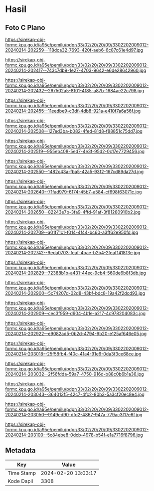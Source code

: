 # Hasil

## Foto C Plano

https://sirekap-obj-formc.kpu.go.id/a95e/pemilu/pdpr/33/02/20/20/09/3302202009012-20240214-202259--118dca32-7693-420f-aeb6-6c87c61e4d97.jpg

https://sirekap-obj-formc.kpu.go.id/a95e/pemilu/pdpr/33/02/20/20/09/3302202009012-20240214-202417--743c7db9-1e27-4703-9642-e6de28642960.jpg

https://sirekap-obj-formc.kpu.go.id/a95e/pemilu/pdpr/33/02/20/20/09/3302202009012-20240214-202432--267502a5-8101-4f85-a87b-1684ae22c798.jpg

https://sirekap-obj-formc.kpu.go.id/a95e/pemilu/pdpr/33/02/20/20/09/3302202009012-20240214-202455--11eedbe9-c3df-4db8-921a-e410f7a6a56f.jpg

https://sirekap-obj-formc.kpu.go.id/a95e/pemilu/pdpr/33/02/20/20/09/3302202009012-20240214-202508--127ed3ba-b082-4fed-81d8-f88851c75dd7.jpg

https://sirekap-obj-formc.kpu.go.id/a95e/pemilu/pdpr/33/02/20/20/09/3302202009012-20240214-202519--955eb408-5ed7-4e3f-95d2-0c17e7729456.jpg

https://sirekap-obj-formc.kpu.go.id/a95e/pemilu/pdpr/33/02/20/20/09/3302202009012-20240214-202550--1482c43a-fba5-42a5-93f2-167cd89da27d.jpg

https://sirekap-obj-formc.kpu.go.id/a95e/pemilu/pdpr/33/02/20/20/09/3302202009012-20240214-202640--71fad979-6174-45b7-a584-cf698f63071c.jpg

https://sirekap-obj-formc.kpu.go.id/a95e/pemilu/pdpr/33/02/20/20/09/3302202009012-20240214-202650--82243e7b-3fa9-4ffd-91af-3f81280910b2.jpg

https://sirekap-obj-formc.kpu.go.id/a95e/pemilu/pdpr/33/02/20/20/09/3302202009012-20240214-202709--a01f71c1-f014-4f44-bc60-a3ff62e950fd.jpg

https://sirekap-obj-formc.kpu.go.id/a95e/pemilu/pdpr/33/02/20/20/09/3302202009012-20240214-202742--9eda0703-feaf-4bae-b2b4-2feaf141813e.jpg

https://sirekap-obj-formc.kpu.go.id/a95e/pemilu/pdpr/33/02/20/20/09/3302202009012-20240214-202829--72388b1b-a431-44ec-9cb4-560de6b8f3db.jpg

https://sirekap-obj-formc.kpu.go.id/a95e/pemilu/pdpr/33/02/20/20/09/3302202009012-20240214-202900--5c74207d-02d8-43bf-bdc8-19a42f2dcd93.jpg

https://sirekap-obj-formc.kpu.go.id/a95e/pemilu/pdpr/33/02/20/20/09/3302202009012-20240214-202909--cec3f959-d604-4b1e-a217-4c978204083c.jpg

https://sirekap-obj-formc.kpu.go.id/a95e/pemilu/pdpr/33/02/20/20/09/3302202009012-20240214-202922--e9082ad5-0b2d-4794-9b20-e125af646e05.jpg

https://sirekap-obj-formc.kpu.go.id/a95e/pemilu/pdpr/33/02/20/20/09/3302202009012-20240214-203018--25f58fb4-f40c-41a4-91e6-0da3f3ce68ce.jpg

https://sirekap-obj-formc.kpu.go.id/a95e/pemilu/pdpr/33/02/20/20/09/3302202009012-20240214-203032--2f56fdda-59a7-4750-916d-b88c0b6b1a36.jpg

https://sirekap-obj-formc.kpu.go.id/a95e/pemilu/pdpr/33/02/20/20/09/3302202009012-20240214-203043--364013f5-42c7-4fc2-80b3-5a3cf20ec8e4.jpg

https://sirekap-obj-formc.kpu.go.id/a95e/pemilu/pdpr/33/02/20/20/09/3302202009012-20240214-203050--9149ed90-dfd2-4867-947a-779ac3f17e6f.jpg

https://sirekap-obj-formc.kpu.go.id/a95e/pemilu/pdpr/33/02/20/20/09/3302202009012-20240214-203100--5c84ebe8-0dcb-4978-b54f-e1a7716f8796.jpg


## Metadata

| Key        | Value               |
| ---------- | ------------------- |
| Time Stamp | 2024-02-20 13:03:17 |
| Kode Dapil | 3308                |



